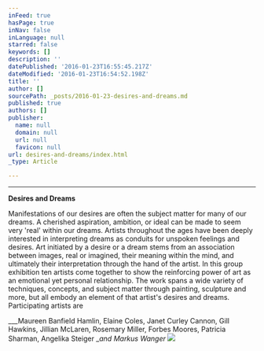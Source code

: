 ```yaml
---
inFeed: true
hasPage: true
inNav: false
inLanguage: null
starred: false
keywords: []
description: ''
datePublished: '2016-01-23T16:55:45.217Z'
dateModified: '2016-01-23T16:54:52.198Z'
title: ''
author: []
sourcePath: _posts/2016-01-23-desires-and-dreams.md
published: true
authors: []
publisher:
  name: null
  domain: null
  url: null
  favicon: null
url: desires-and-dreams/index.html
_type: Article

---
```

****

**Desires and Dreams**

Manifestations of our desires are often the
subject matter for many of our dreams. A cherished aspiration, ambition, or
ideal can be made to seem very 'real' within our dreams. Artists throughout the
ages have been deeply interested in interpreting dreams as conduits for
unspoken feelings and desires. Art initiated by a desire or a dream stems from
an association between images, real or imagined, their meaning within the mind,
and ultimately their interpretation through the hand of the artist. In this
group exhibition ten artists come together to show the reinforcing power of art
as an emotional yet personal relationship. The work spans a wide variety of
techniques, concepts, and subject matter through painting, sculpture and more,
but all embody an element of that artist's desires and dreams. Participating
artists are 

___Maureen Banfield Hamlin, Elaine Coles, Janet Curley Cannon, Gill
Hawkins, Jillian McLaren, Rosemary Miller, Forbes Moores, Patricia Sharman,
Angelika Steiger __and Markus Wanger_
![](https://s3-us-west-2.amazonaws.com/the-grid-img/p/c7f924aa1ce9ba29f1135295bf6a633424e3310d.jpg)